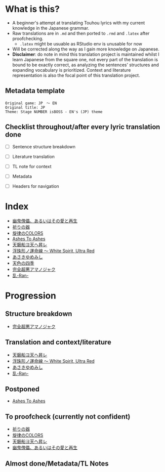 # What is this?

- A beginner's attempt at translating Touhou lyrics with my current knowledge in the Japanese grammar.
- Raw translations are in `.md` and then ported to `.rmd` and `.latex` after proofchecking.
  - `.latex` might be usuable as RStudio env is unusable for now
- Will be corrected along the way as I gain more knowledge on Japanese.
- **Disclaimer**: do note in mind this translation project is maintained whilst I learn Japanese from the square one, not every part of the translation is bound to be exactly correct, as analyzing the sentences' structures and expanding vocabulary is prioritized. Context and literature representation is also the focal point of this translation project.

## Metadata template
```
Original game: JP　～ EN
Original title: JP
Theme: Stage NUMBER isBOSS - EN's (JP) theme
```

## Checklist throughout/after every lyric translation done
- [ ] Sentence structure breakdown
- [ ] Literature translation
- [ ] TL note for context
- [ ] Metadata
- [ ] Headers for navigation


# Index

- [幽鬼傀儡、あるいはその愛と再生](幽鬼傀儡、あるいはその愛と再生/幽鬼傀儡、あるいはその愛と再生.md)
- [祈りの器](祈りの器/祈りの器.md)
- [旋律のCOLORS](旋律のCOLORS/旋律のCOLORS.md)
- [Ashes To Ashes](Ashes_To_Ashes/Ashes_To_Ashes.md)
- [天磐船ヨ天ヘ昇レ](天磐船ヨ天ヘ昇レ/天磐船ヨ天ヘ昇レ.md)
- [浮珠形ノ運命線 ～ White Spirit, Ultra Red](White_Spirit_Ultra_Red/White_Spirit_Ultra_Red.md)
- [あさきゆめみし](あさきゆめみし/あさきゆめみし.md)
- [天色の四季](天色の四季/天色の四季.md)
- [完全超悪アマノジャク](完全超悪アマノジャク/完全超悪アマノジャク.md)
- [乱-Ran-](乱-Ran-/乱-Ran-.md)

# Progression

## Structure breakdown
- [完全超悪アマノジャク](完全超悪アマノジャク/完全超悪アマノジャク.md)

## Translation and context/literature
- [天磐船ヨ天ヘ昇レ](天磐船ヨ天ヘ昇レ/天磐船ヨ天ヘ昇レ.md)
- [浮珠形ノ運命線 ～ White Spirit, Ultra Red](White_Spirit_Ultra_Red/White_Spirit_Ultra_Red.md)
- [あさきゆめみし](あさきゆめみし/あさきゆめみし.md)
- [乱-Ran-](乱-Ran-/乱-Ran-.md)

## Postponed
- [Ashes To Ashes](Ashes_To_Ashes.md)

## To proofcheck (currently not confident)
- [祈りの器](祈りの器.md)
- [旋律のCOLORS](旋律のCOLORS.md)
- [天磐船ヨ天ヘ昇レ](天磐船ヨ天ヘ昇レ.md)
- [幽鬼傀儡、あるいはその愛と再生](幽鬼傀儡、あるいはその愛と再生.md)

## Almost done/Metadata/TL Notes
